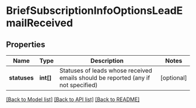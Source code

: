 # BriefSubscriptionInfoOptionsLeadEmailReceived

## Properties
Name | Type | Description | Notes
------------ | ------------- | ------------- | -------------
**statuses** | **int[]** | Statuses of leads whose received emails should be reported (any if not specified) | [optional] 

[[Back to Model list]](../../README.md#documentation-for-models) [[Back to API list]](../../README.md#documentation-for-api-endpoints) [[Back to README]](../../README.md)

